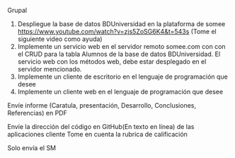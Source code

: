 Grupal

1. Despliegue la base de datos BDUniversidad en la plataforma de somee
https://www.youtube.com/watch?v=zjs5ZoSG6K4&t=543s (Tome el siguiente video como ayuda)
2. Implemente un servicio web en el servidor remoto somee.com con con el CRUD para la tabla Alumnos de la base de datos BDUniversidad. El servicio web con los métodos web, debe estar desplegado en el servidor mencionado.
3. Implemente un cliente de escritorio en el lenguaje de programación que desee 
4. Implemente un cliente web en el lenguaje de programación que desee

Envíe informe (Caratula, presentación, Desarrollo, Conclusiones, Referencias) en PDF

Envíe la dirección del código en GitHub(En texto en línea) de las aplicaciones cliente
Tome en cuenta la rubrica de calificación

Solo envía el SM
